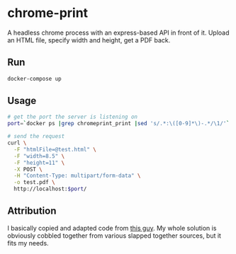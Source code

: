 # chrome-print

A headless chrome process with an express-based API in front of it. Upload an
HTML file, specify width and height, get a PDF back.

## Run

```bash
docker-compose up
```

## Usage

```bash
# get the port the server is listening on
port=`docker ps |grep chromeprint_print |sed 's/.*:\([0-9]*\)-.*/\1/'`

# send the request
curl \
  -F "htmlFile=@test.html" \
  -F "width=8.5" \
  -F "height=11" \
  -X POST \
  -H "Content-Type: multipart/form-data" \
  -o test.pdf \
  http://localhost:$port/
```

## Attribution

I basically copied and adapted code from [this
guy](https://medium.com/@dschnr/using-headless-chrome-as-an-automated-screenshot-tool-4b07dffba79a).
My whole solution is obviously cobbled together from various slapped together
sources, but it fits my needs.